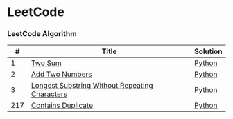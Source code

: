 # LeetCode

### LeetCode Algorithm

| #   | Title                                                                                                                           | Solution                                                                                                      |
| --- | ------------------------------------------------------------------------------------------------------------------------------- | ------------------------------------------------------------------------------------------------------------- |
| 1   | [Two Sum](https://leetcode.com/problems/two-sum/)                                                                               | [Python](./problems/two_sum/two_sum.py)                                                                       |
| 2   | [Add Two Numbers](https://leetcode.com/problems/add-two-numbers/)                                                               | [Python](./problems/addTwoNumbers/addTwoNumbers.py)                                                           |
| 3   | [Longest Substring Without Repeating Characters](https://leetcode.com/problems/longest-substring-without-repeating-characters/) | [Python](./problems/longestSubstringWithoutRepeatingCharacters/longestSubstringWithoutRepeatingCharacters.py) |
| 217 | [Contains Duplicate](https://leetcode.com/problems/contains_duplicate/)                                                         | [Python](./problems/contains_duplicate/contains_duplicate.cc/)                                                |
